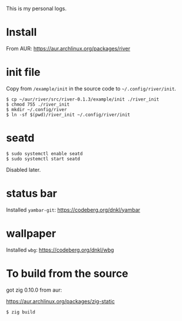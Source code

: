 This is my personal logs.

# Install

From AUR: https://aur.archlinux.org/packages/river

# init file

Copy from `/example/init` in the source code to `~/.config/river/init`.

```
$ cp ~/aur/river/src/river-0.1.3/example/init ./river_init
$ chmod 755 ./river_init
$ mkdir ~/.config/river
$ ln -sf $(pwd)/river_init ~/.config/river/init
```

# seatd

```
$ sudo systemctl enable seatd
$ sudo systemctl start seatd
```

Disabled later.

# status bar

Installed `yambar-git`: https://codeberg.org/dnkl/yambar

# wallpaper

Installed `wbg`: https://codeberg.org/dnkl/wbg

# To build from the source

got zig 0.10.0 from aur:

https://aur.archlinux.org/packages/zig-static

```
$ zig build
```
